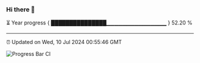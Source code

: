### Hi there 👋

⏳ Year progress { ███████████████▁▁▁▁▁▁▁▁▁▁▁▁▁▁▁ } 52.20 %

---

⏰ Updated on Wed, 10 Jul 2024 00:55:46 GMT

![Progress Bar CI](https://github.com/liununu/liununu/workflows/Progress%20Bar%20CI/badge.svg)
